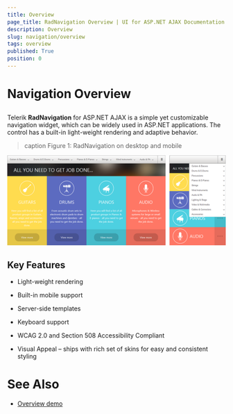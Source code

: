 ```yaml
---
title: Overview
page_title: RadNavigation Overview | UI for ASP.NET AJAX Documentation
description: Overview
slug: navigation/overview
tags: overview
published: True
position: 0
---
```


# Navigation Overview

## 

Telerik **RadNavigation** for ASP.NET AJAX is a simple yet customizable navigation widget, which can be widely used in ASP.NET applications. The control has a built-in light-weight rendering and adaptive behavior.
>caption Figure 1: RadNavigation on desktop and mobile

![navigation-overview](images/navigation-overview.png)

## Key Features

* Light-weight rendering

* Built-in mobile support

* Server-side templates

* Keyboard support

* WCAG 2.0 and Section 508 Accessibility Compliant

* Visual Appeal – ships with rich set of skins for easy and consistent styling

# See Also

 * [Overview demo](http://demos.telerik.com/aspnet-ajax/navigation/overview/defaultcs.aspx)
